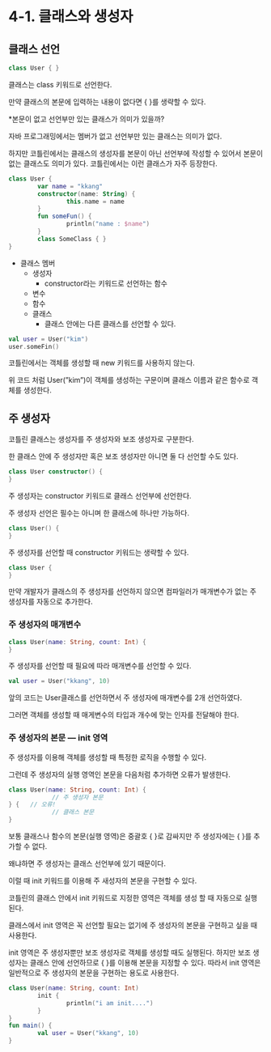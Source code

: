 # 4-1. 클래스와 생성자

## 클래스 선언

```kotlin
class User { }
```

클래스는 class 키워드로 선언한다.

만약 클래스의 본문에 입력하는 내용이 없다면 { }를 생략할 수 있다.

*본문이 없고 선언부만 있는 클래스가 의미가 있을까?

자바 프로그래밍에서는 멤버가 없고 선언부만 있는 클래스는 의미가 없다.

하지만 코틀린에서는 클래스의 생성자를 본문이 아닌 선언부에 작성할 수 있어서 본문이 없는 클래스도 의미가 있다. 코틀린에서는 이런 클래스가 자주 등장한다.

```kotlin
class User {
		var name = "kkang"
		constructor(name: String) {
				this.name = name
		}
		fun someFun() {
				println("name : $name")
		}
		class SomeClass { }
}
```

- 클래스 멤버
    - 생성자
        - constructor라는 키워드로 선언하는 함수
    - 변수
    - 함수
    - 클래스
        - 클래스 안에는 다른 클래스를 선언할 수 있다.
    

```kotlin
val user = User("kim")
user.someFin()
```

코틀린에서는 객체를 생성할 때 new 키워드를 사용하지 않는다.

위 코드 처럼 User(”kim”)이 객체를 생성하는 구문이며 클래스 이름과 같은 함수로 객체를 생성한다.

## 주 생성자

코틀린 클래스는 생성자를 주 생성자와 보조 생성자로 구분한다.

한 클래스 안에 주 생성자만 혹은 보조 생성자만 아니면 둘 다 선언할 수도 있다.

```kotlin
class User constructor() {
}
```

주 생성자는 constructor 키워드로 클래스 선언부에 선언한다.

주 생성자 선언은 필수는 아니며 한 클래스에 하나만 가능하다.

```kotlin
class User() {
}
```

주 생성자를 선언할 때 constructor 키워드는 생략할 수 있다.

```kotlin
class User {
}
```

만약 개발자가 클래스의 주 생성자를 선언하지 않으면 컴파일러가 매개변수가 없는 주 생성자를 자동으로 추가한다.

### 주 생성자의 매개변수

```kotlin
class User(name: String, count: Int) {
}
```

주 생성자를 선언할 때 필요에 따라 매개변수를 선언할 수 있다.

```kotlin
val user = User("kkang", 10)
```

앞의 코드는 User클래스를 선언하면서 주 생성자에 매개변수를 2개 선언하였다.

그러면 객체를 생성할 때 매게변수의 타입과 개수에 맞는 인자를 전달해야 한다.

### 주 생성자의 본문 — init 영역

주 생성자를 이용해 객체를 생성할 때 특정한 로직을 수행할 수 있다.

그런데 주 생성자의 실행 영역인 본문을 다음처럼 추가하면 오류가 발생한다.

```kotlin
class User(name: String, count: Int) {
			// 주 생성자 본문
} {   // 오류!
			// 클래스 본문
}
```

보통 클래스나 함수의 본문(실행 영역)은 중괄호 { }로 감싸지만 주 생성자에는 { }를 추가할 수 없다.

왜냐하면 주 생성자는 클래스 선언부에 있기 때문이다.

이럴 때 init 키워드를 이용해 주 새성자의 본문을 구현할 수 있다.

코틀린의 클래스 안에서 init 키워드로 지정한 영역은 객체를 생성 할 때 자동으로 실행된다.

클래스에서 init 영역은 꼭 선언할 필요는 없기에 주 생성자의 본문을 구현하고 싶을 때 사용한다.

init 영역은 주 생성자뿐만 보조 생성자로 객체를 생성할 때도 실행된다. 하지만 보조 생성자는 클래스 안에 선언하므로 {  }를 이용해 본문을 지정할 수 있다. 따라서 init 영역은 일반적으로 주 생성자의 본문을 구현하는 용도로 사용한다.

```kotlin
class User(name: String, count: Int)
		init {
				println("i am init....")
		}
}
fun main() {
		val user = User("kkang", 10)
}
```